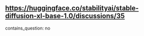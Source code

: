 ## https://huggingface.co/stabilityai/stable-diffusion-xl-base-1.0/discussions/35

contains_question: no